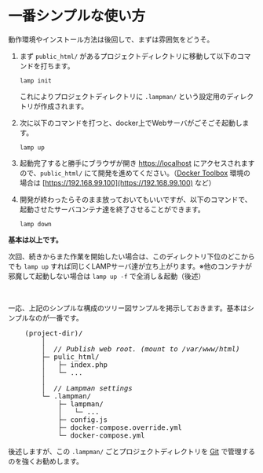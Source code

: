 一番シンプルな使い方
=================

動作環境やインストール方法は後回しで、まずは雰囲気をどうそ。


1. まず `public_html/` があるプロジェクトディレクトリに移動して以下のコマンドを打ちます。

    ``` shell
    lamp init
    ```
    これによりプロジェクトディレクトリに `.lampman/` という設定用のディレクトリが作成されます。

2. 次に以下のコマンドを打つと、docker上でWebサーバがごそごそ起動します。

    ``` shell
    lamp up
    ```

3. 起動完了すると勝手にブラウザが開き [https://localhost](https://localhost) にアクセスされますので、`public_html/` にて開発を進めてください。（[Docker Toolbox](https://docs.docker.com/toolbox/toolbox_install_windows/) 環境の場合は [https://192.168.99.100](https://192.168.99.100) など）

4.  開発が終わったらそのまま放っておいてもいいですが、以下のコマンドで、起動させたサーバコンテナ達を終了させることができます。

    ``` shell
    lamp down
    ```

**基本は以上です。**

次回、続きからまた作業を開始したい場合は、このディレクトリ下位のどこからでも `lamp up` すれば同じくLAMPサーバ達が立ち上がります。※他のコンテナが邪魔して起動しない場合は `lamp up -f` で全消し＆起動（後述）

<br>

一応、上記のシンプルな構成のツリー図サンプルを掲示しておきます。基本はシンプルなのが一番です。

<pre class="cmd">
    (project-dir)/
        │
        │  <i class="comment">// Publish web root. (mount to /var/www/html)</i>
        ├─ pulic_html/
        │   ├─ index.php
        │   └─ ...
        │
        │  <i class="comment">// Lampman settings</i>
        └─ .lampman/
            ├─ lampman/
            │   └─ ...
            ├─ config.js
            ├─ docker-compose.override.yml
            └─ docker-compose.yml
</pre>

後述しますが、この `.lampman/` ごとプロジェクトディレクトリを [Git](https://git-scm.com/) で管理するのを強くお勧めします。
